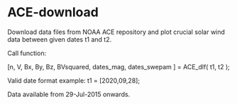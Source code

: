 # ACE-download
Download data files from NOAA ACE repository and plot crucial solar wind data between given dates t1 and t2.

Call function:

[n, V, Bx, By, Bz, BVsquared, dates_mag, dates_swepam ] = ACE_dlf( t1, t2 );

Valid date format example: t1 = [2020,09,28];

Data available from 29-Jul-2015 onwards.

